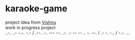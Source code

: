 # karaoke-game  
project idea from [Vishnu](https://github.com/VishnupiriyanV)  
work in progress project  
..-. ..- -.-. -.- / .--. .-. --- --. .-. .- -- -- .. -. --. / .- -. -.. / -.-. ...